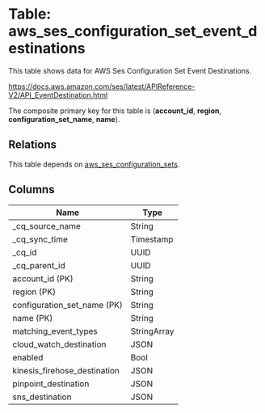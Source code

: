 # Table: aws_ses_configuration_set_event_destinations

This table shows data for AWS Ses Configuration Set Event Destinations.

https://docs.aws.amazon.com/ses/latest/APIReference-V2/API_EventDestination.html

The composite primary key for this table is (**account_id**, **region**, **configuration_set_name**, **name**).

## Relations

This table depends on [aws_ses_configuration_sets](aws_ses_configuration_sets).

## Columns

| Name          | Type          |
| ------------- | ------------- |
|_cq_source_name|String|
|_cq_sync_time|Timestamp|
|_cq_id|UUID|
|_cq_parent_id|UUID|
|account_id (PK)|String|
|region (PK)|String|
|configuration_set_name (PK)|String|
|name (PK)|String|
|matching_event_types|StringArray|
|cloud_watch_destination|JSON|
|enabled|Bool|
|kinesis_firehose_destination|JSON|
|pinpoint_destination|JSON|
|sns_destination|JSON|